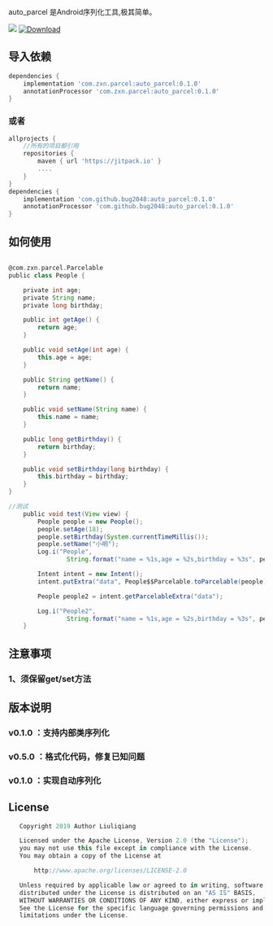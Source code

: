 auto_parcel  是Android序列化工具,极其简单。

[![](https://jitpack.io/v/bug2048/auto_parcel.svg)](https://jitpack.io/#bug2048/auto_parcel)
[ ![Download](https://api.bintray.com/packages/lqos/maven/auto_parcel/images/download.svg?version=0.1.0) ](https://bintray.com/lqos/maven/auto_parcel/0.1.0/link)

## 导入依赖
```groovy
dependencies {
    implementation 'com.zxn.parcel:auto_parcel:0.1.0'
    annotationProcessor 'com.zxn.parcel:auto_parcel:0.1.0'
}
```
### 或者
```groovy
allprojects {
    //所有的项目都引用
    repositories {
        maven { url 'https://jitpack.io' }
        ....
    }
}
dependencies {
    implementation 'com.github.bug2048:auto_parcel:0.1.0'
    annotationProcessor 'com.github.bug2048:auto_parcel:0.1.0'
}
```

## 如何使用
```groovy

@com.zxn.parcel.Parcelable
public class People {

    private int age;
    private String name;
    private long birthday;

    public int getAge() {
        return age;
    }

    public void setAge(int age) {
        this.age = age;
    }

    public String getName() {
        return name;
    }

    public void setName(String name) {
        this.name = name;
    }

    public long getBirthday() {
        return birthday;
    }

    public void setBirthday(long birthday) {
        this.birthday = birthday;
    }
}

//测试
    public void test(View view) {
        People people = new People();
        people.setAge(18);
        people.setBirthday(System.currentTimeMillis());
        people.setName("小明");
        Log.i("People",
                String.format("name = %1s,age = %2s,birthday = %3s", people.getName(), String.valueOf(people.getAge()), String.valueOf(people.getBirthday())));

        Intent intent = new Intent();
        intent.putExtra("data", People$$Parcelable.toParcelable(people));

        People people2 = intent.getParcelableExtra("data");

        Log.i("People2",
                String.format("name = %1s,age = %2s,birthday = %3s", people2.getName(), String.valueOf(people2.getAge()), String.valueOf(people2.getBirthday())));
    }
```


## 注意事项
### 1、须保留get/set方法

## 版本说明
### v0.1.0 ：支持内部类序列化
### v0.5.0 ：格式化代码，修复已知问题
### v0.1.0 ：实现自动序列化

## License
```groovy
   Copyright 2019 Author Liuliqiang

   Licensed under the Apache License, Version 2.0 (the "License");
   you may not use this file except in compliance with the License.
   You may obtain a copy of the License at

       http://www.apache.org/licenses/LICENSE-2.0

   Unless required by applicable law or agreed to in writing, software
   distributed under the License is distributed on an "AS IS" BASIS,
   WITHOUT WARRANTIES OR CONDITIONS OF ANY KIND, either express or implied.
   See the License for the specific language governing permissions and
   limitations under the License.
```   
